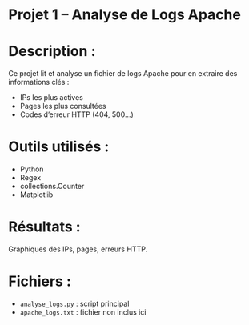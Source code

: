 # Projet 1 – Analyse de Logs Apache

# Description :  
Ce projet lit et analyse un fichier de logs Apache pour en extraire des informations clés :
- IPs les plus actives
- Pages les plus consultées
- Codes d’erreur HTTP (404, 500...)

# Outils utilisés :
- Python
- Regex
- collections.Counter
- Matplotlib

# Résultats :
Graphiques des IPs, pages, erreurs HTTP.

# Fichiers :
- `analyse_logs.py` : script principal
- `apache_logs.txt` : fichier non inclus ici
